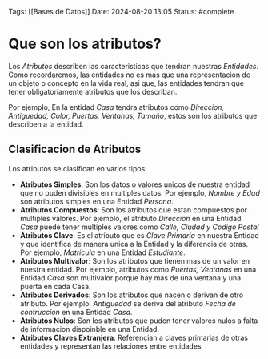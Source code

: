 Tags: [[Bases de Datos]]
Date: 2024-08-20 13:05
Status: #complete 

# Que son los atributos?

Los *Atributos* describen las caracteristicas que tendran nuestras *Entidades*. Como recordaremos, las entidades no es mas que una representacion de un objeto o concepto en la vida real, asi que, las entidades tendran que tener obligatoriamente atributos que los describan. 

Por ejemplo, En la entidad *Casa* tendra atributos como *Direccion, Antiguedad, Color, Puertas, Ventanas, Tamaño*, estos son los atributos que describen a la entidad.

## Clasificacion de Atributos

Los atributos se clasifican en varios tipos:
- __Atributos Simples__: Son los datos o valores unicos de nuestra entidad que no puden divisibles en multiples datos. Por ejemplo, *Nombre y Edad* son atributos simples en una Entidad *Persona*.
- __Atributos Compuestos__: Son los atributos que estan compuestos por multiples valores. Por ejemplo, el atributo *Direccion* en una Entidad *Casa* puede tener multiples valores como *Calle, Ciudad y Codigo Postal* 
- __Atributos Clave__: Es el atributo que es *Clave Primaria* en nuestra Entidad y que identifica de manera unica a la Entidad y la diferencia de otras. Por ejemplo, *Matricula* en una Entidad *Estudiante*.
- __Atributos Multivalor__: Son los atributos que tienen mas de un valor en nuestra entidad. Por ejemplo, atributos como *Puertas, Ventanas* en una Entidad *Casa* son multivalor porque hay mas de una ventana y una puerta en cada Casa.
- __Atributos Derivados__: Son los atributos que nacen o derivan de otro atributo. Por ejemplo, *Antiguedad* se deriva del atributo *Fecha de contruccion* en una Entidad *Casa*.
- __Atributos Nulos__: Son los atributos que puden tener valores nulos a falta de informacion dispoinble en una Entidad.
- __Atributos Claves Extranjera__: Referencian a claves primarias de otras entidades y representan las relaciones entre entidades